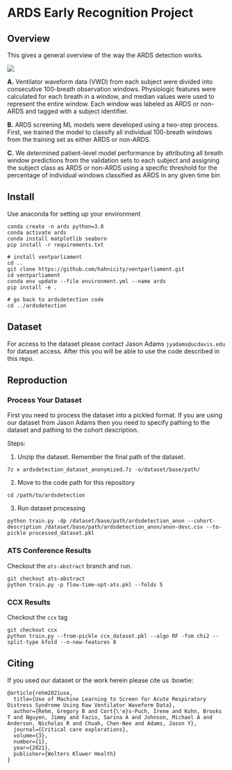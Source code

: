 # ARDS Early Recognition Project

## Overview

This gives a general overview of the way the ARDS detection works.

![](img/ARDS-paper-Figure1.png)

**A.** Ventilator waveform data (VWD) from each subject were divided into consecutive 100-breath observation windows. Physiologic features were calculated for each breath in a window, and median values were used to represent the entire window. Each window was labeled as ARDS or non-ARDS and tagged with a subject identifier.

**B.** ARDS screening ML models were developed using a two-step process. First, we trained the model to classify all individual 100-breath windows from the training set as either ARDS or non-ARDS.

**C.** We determined patient-level model performance by attributing all breath window predictions from the validation sets to each subject and assigning the subject class as ARDS or non-ARDS using a specific threshold for the percentage of individual windows classified as ARDS in any given time bin

## Install
Use anaconda for setting up your environment

	conda create -n ards python=3.8
    conda activate ards
	conda install matplotlib seaborn
	pip install -r requirements.txt

    # install ventparliament
    cd ..
    git clone https://github.com/hahnicity/ventparliament.git
    cd ventparliament
    conda env update --file environment.yml --name ards
    pip install -e .

    # go back to ardsdetection code
    cd ../ardsdetection

## Dataset

For access to the dataset please contact Jason Adams `jyadams@ucdavis.edu` for dataset
access. After this you will be able to use the code described in this repo.

## Reproduction

### Process Your Dataset

First you need to process the dataset into a pickled format. If you are using
our dataset from Jason Adams then you need to specify pathing to the dataset and
pathing to the cohort description.

Steps:

 1. Unzip the dataset. Remember the final path of the dataset.
```
7z x ardsdetection_dataset_anonymized.7z -o/dataset/base/path/
```
 2. Move to the code path for this repository
```
cd /path/to/ardsdetection
```
 3. Run dataset processing
```
python train.py -dp /dataset/base/path/ardsdetection_anon --cohort-description /dataset/base/path/ardsdetection_anon/anon-desc.csv --to-pickle processed_dataset.pkl
```

### ATS Conference Results

Checkout the `ats-abstract` branch and run.

	git checkout ats-abstract
	python train.py -p flow-time-opt-ats.pkl --folds 5

### CCX Results

Checkout the `ccx` tag

    git checkout ccx
    python train.py --from-pickle ccx_dataset.pkl --algo RF -fsm chi2 --split-type kfold --n-new-features 8

## Citing
If you used our dataset or the work herein please cite us :bowtie:

```
@article{rehm2021use,
  title={Use of Machine Learning to Screen for Acute Respiratory Distress Syndrome Using Raw Ventilator Waveform Data},
  author={Rehm, Gregory B and Cort{\'e}s-Puch, Irene and Kuhn, Brooks T and Nguyen, Jimmy and Fazio, Sarina A and Johnson, Michael A and Anderson, Nicholas R and Chuah, Chen-Nee and Adams, Jason Y},
  journal={Critical care explorations},
  volume={3},
  number={1},
  year={2021},
  publisher={Wolters Kluwer Health}
}
```
